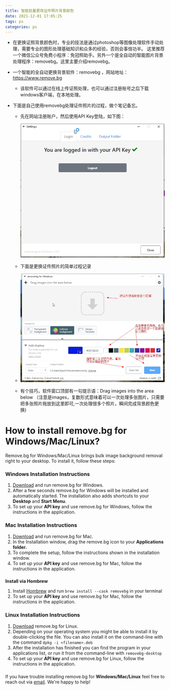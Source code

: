 ```yaml
---
title: 智能批量更改证件照片背景颜色
date: 2021-12-01 17:05:25
tags: ps
categories: ps
---
```




* 在更换证照背景颜色时，专业的技法是通过photoshop等图像处理软件手动处理，需要专业的图形处理基础知识和众多的经验，否则会事倍功半。  这里推荐一个微信公众号免费小程序：免冠照助手。另外一个是全自动的智能图片背景处理程序：removebg。这里主要介绍removebg。

* 一个智能的全自动更换背景软件：removebg ，网站地址：https://www.remove.bg
  
  * 该软件可以通过在线上传证照处理，也可以通过注册账号之后下载windows客户端，在本地处理。
  
* 下面是自己使用removebg处理证件照片的过程，做个笔记备忘。

  * 先在网站注册账户，然后使用API Key登陆，如下图：

    ![images](images/remove_bg_login_with_api_key.jpg)
  
  * 下面是更换证件照片的简单过程记录
  
  * ![images](/images/remove_bg.jpg)
  
  * 有个技巧，软件窗口顶部有一句提示语：Drag images into the area below （注意是images，复数形式意味着可以一次处理多张图片，只需要把多张照片拖放到这里即可,一次处理很多个照片，瞬间完成背景颜色更换)
  
<!--more-->



# How to install remove.bg for Windows/Mac/Linux?

Remove.bg for Windows/Mac/Linux brings bulk image background removal right to your desktop. To install it, follow these steps:

### Windows Installation Instructions

1. [Download](https://www.remove.bg/windows-mac-linux/download/windows) and run remove.bg for Windows.
2. After a few seconds remove.bg for Windows will be installed and automatically started. The installation also adds shortcuts to your **Desktop** and **Start Menu**.
3. To set up your **API key** and use remove.bg for Windows, follow the instructions in the application.

### Mac Installation Instructions

1. [Download](https://www.remove.bg/windows-mac-linux/download/mac) and run remove.bg for Mac.
2. In the Installation window, drag the remove.bg icon to your **Applications folder.**
3. To complete the setup, follow the instructions shown in the installation window.
4. To set up your **API key** and use remove.bg for Mac, follow the instructions in the application.

### 

**Install via Hombrew**

1. Install [Hombrew](https://brew.sh/) and run `brew install --cask removebg` in your terminal
2. To set up your **API key** and use remove.bg for Mac, follow the instructions in the application.

### Linux Installation Instructions

1. [Download](https://www.remove.bg/windows-mac-linux/download/linux) remove.bg for Linux.
2. Depending on your operating system you might be able to install it by double-clicking the file. You can also install it on the command-line with the command `dpkg -i <filename>.deb`
3. After the installation has finished you can find the program in your applications list, or run it from the command-line with `removebg-desktop`
4. To set up your **API key** and use remove.bg for Linux, follow the instructions in the application.

### 

If you have trouble installing remove.bg for **Windows/Mac/Linux** feel free to reach out via [email](https://www.remove.bg/support/contact). We're happy to help!
